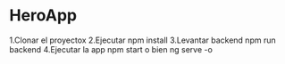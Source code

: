 # HeroApp

1.Clonar el proyectox
2.Ejecutar npm install
3.Levantar backend npm run backend
4.Ejecutar la app npm start o bien ng serve -o
